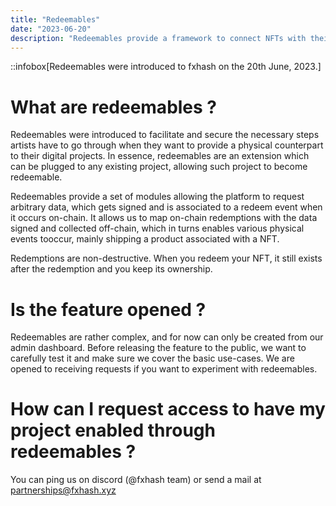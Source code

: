 ```yaml
---
title: "Redeemables"
date: "2023-06-20"
description: "Redeemables provide a framework to connect NFTs with their physical counterparts."
---
```


::infobox[Redeemables were introduced to fxhash on the 20th June, 2023.]

# What are redeemables ?

Redeemables were introduced to facilitate and secure the necessary steps artists have to go through when they want to provide a physical counterpart to their digital projects. In essence, redeemables are an extension which can be plugged to any existing project, allowing such project to become redeemable.

Redeemables provide a set of modules allowing the platform to request arbitrary data, which gets signed and is associated to a redeem event when it occurs on-chain. It allows us to map on-chain redemptions with the data signed and collected off-chain, which in turns enables various physical events tooccur, mainly shipping a product associated with a NFT.

Redemptions are non-destructive. When you redeem your NFT, it still exists after the redemption and you keep its ownership.

# Is the feature opened ?

Redeemables are rather complex, and for now can only be created from our admin dashboard. Before releasing the feature to the public, we want to carefully test it and make sure we cover the basic use-cases. We are opened to receiving requests if you want to experiment with redeemables.

# How can I request access to have my project enabled through redeemables ?

You can ping us on discord (@fxhash team) or send a mail at [partnerships@fxhash.xyz](mailto:partnerships@fxhash.xyz)

